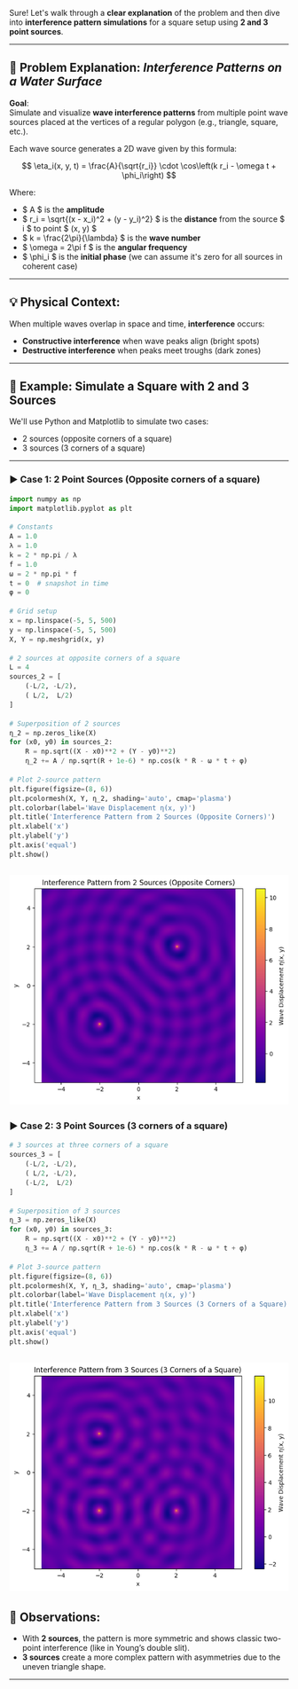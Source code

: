 Sure! Let's walk through a **clear explanation** of the problem and then dive into **interference pattern simulations** for a square setup using **2 and 3 point sources**.

---

## 📝 Problem Explanation: *Interference Patterns on a Water Surface*

**Goal**:  
Simulate and visualize **wave interference patterns** from multiple point wave sources placed at the vertices of a regular polygon (e.g., triangle, square, etc.).

Each wave source generates a 2D wave given by this formula:

$$
\eta_i(x, y, t) = \frac{A}{\sqrt{r_i}} \cdot \cos\left(k r_i - \omega t + \phi_i\right)
$$

Where:  
- $ A $ is the **amplitude**  
- $ r_i = \sqrt{(x - x_i)^2 + (y - y_i)^2} $ is the **distance** from the source $ i $ to point $ (x, y) $  
- $ k = \frac{2\pi}{\lambda} $ is the **wave number**  
- $ \omega = 2\pi f $ is the **angular frequency**  
- $ \phi_i $ is the **initial phase** (we can assume it's zero for all sources in coherent case)

---

## 💡 Physical Context:
When multiple waves overlap in space and time, **interference** occurs:
- **Constructive interference** when wave peaks align (bright spots)
- **Destructive interference** when peaks meet troughs (dark zones)

---

## 🧪 Example: Simulate a Square with 2 and 3 Sources

We'll use Python and Matplotlib to simulate two cases:
- 2 sources (opposite corners of a square)
- 3 sources (3 corners of a square)

---

### ▶ Case 1: **2 Point Sources** (Opposite corners of a square)

```python
import numpy as np
import matplotlib.pyplot as plt

# Constants
A = 1.0
λ = 1.0
k = 2 * np.pi / λ
f = 1.0
ω = 2 * np.pi * f
t = 0  # snapshot in time
φ = 0

# Grid setup
x = np.linspace(-5, 5, 500)
y = np.linspace(-5, 5, 500)
X, Y = np.meshgrid(x, y)

# 2 sources at opposite corners of a square
L = 4
sources_2 = [
    (-L/2, -L/2),
    ( L/2,  L/2)
]

# Superposition of 2 sources
η_2 = np.zeros_like(X)
for (x0, y0) in sources_2:
    R = np.sqrt((X - x0)**2 + (Y - y0)**2)
    η_2 += A / np.sqrt(R + 1e-6) * np.cos(k * R - ω * t + φ)

# Plot 2-source pattern
plt.figure(figsize=(8, 6))
plt.pcolormesh(X, Y, η_2, shading='auto', cmap='plasma')
plt.colorbar(label='Wave Displacement η(x, y)')
plt.title('Interference Pattern from 2 Sources (Opposite Corners)')
plt.xlabel('x')
plt.ylabel('y')
plt.axis('equal')
plt.show()
```
![alt text](image-1.png)
---

### ▶ Case 2: **3 Point Sources** (3 corners of a square)

```python
# 3 sources at three corners of a square
sources_3 = [
    (-L/2, -L/2),
    ( L/2, -L/2),
    (-L/2,  L/2)
]

# Superposition of 3 sources
η_3 = np.zeros_like(X)
for (x0, y0) in sources_3:
    R = np.sqrt((X - x0)**2 + (Y - y0)**2)
    η_3 += A / np.sqrt(R + 1e-6) * np.cos(k * R - ω * t + φ)

# Plot 3-source pattern
plt.figure(figsize=(8, 6))
plt.pcolormesh(X, Y, η_3, shading='auto', cmap='plasma')
plt.colorbar(label='Wave Displacement η(x, y)')
plt.title('Interference Pattern from 3 Sources (3 Corners of a Square)')
plt.xlabel('x')
plt.ylabel('y')
plt.axis('equal')
plt.show()
```
![alt text](image.png)
---

## 🔎 Observations:
- With **2 sources**, the pattern is more symmetric and shows classic two-point interference (like in Young’s double slit).
- **3 sources** create a more complex pattern with asymmetries due to the uneven triangle shape.

---

